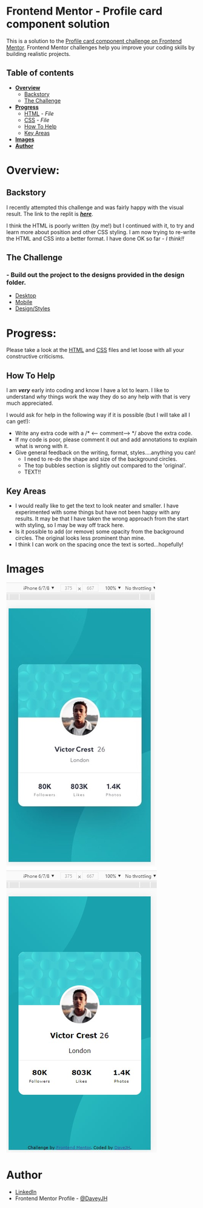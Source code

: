 # Frontend Mentor - Profile card component solution

This is a solution to the [Profile card component challenge on Frontend Mentor](https://www.frontendmentor.io/challenges/profile-card-component-cfArpWshJ). Frontend Mentor challenges help you improve your coding skills by building realistic projects. 

## Table of contents

- **[Overview](#overview)**
  - [Backstory](#backstory)
  - [The Challenge](#The-Challenge)
- **[Progress](#progress)**
  - [HTML](index.html) *- File*
  - [CSS](assets/css/style.css) *- File*
  - [How To Help](#How-To-Help)
  - [Key Areas](#Key-Areas)
- **[Images](#Images)**
- **[Author](#author)**
#

# Overview:

## Backstory

I recently attempted this challenge and was fairly happy with the visual result.  The link to the replit is ***[here](https://replit.com/@DaveJH/BusinessCard-Explain)***.

I think the HTML is poorly written (by me!) but I continued with it, to try and learn more about position and other CSS styling.  I am now trying to re-write the HTML and CSS into a better format.  I have done OK so far - *I think!!*

## The Challenge

### - Build out the project to the designs provided in the design folder.
  - [Desktop](design/desktop-design.jpg)
  - [Mobile](design/mobile-design.jpg)
  - [Design/Styles](style-guide.md)

# Progress:

Please take a look at the [HTML](index.html) and [CSS](assets/css/style.css) files and let loose with all your constructive criticisms. 

## How To Help
 I am ***very*** early into coding and know I have a lot to learn.  I like to understand *why* things work the way they do so any help with that is very much appreciated.
 
 I would ask for help in the following way if it is possible (but I will take all I can get!):

 - Write any extra code with a /* <-- comment--> */ above the extra code.
 - If my code is poor, please comment it out and add annotations to explain what is wrong with it.
 - Give general feedback on the writing, format, styles....anything you can!
    - I need to re-do the shape and size of the background circles.
    - The top bubbles section is slightly out compared to the 'original'.
    - TEXT!!

## Key Areas

- I would really like to get the text to look neater and smaller.  I have experimented with some things but have not been happy with any results.  It may be that I have taken the wrong approach from the start with styling, so I may be way off track here.
- Is it possible to add (or remove) some opacity from the background circles.  The original looks less prominent than mine.
- I think I can work on the spacing once the text is sorted...hopefully!

# Images
![Design preview for the Profile card component coding challenge](./assets/images/original.jpg) ![Design preview for the Profile card component coding challenge](./assets/images/mysnip.jpg) 


#

# Author
- [LinkedIn](https://linkedin.com/in/davejhorrocks)
- Frontend Mentor Profile - [@DaveyJH](https://www.frontendmentor.io/profile/DaveyJH)



